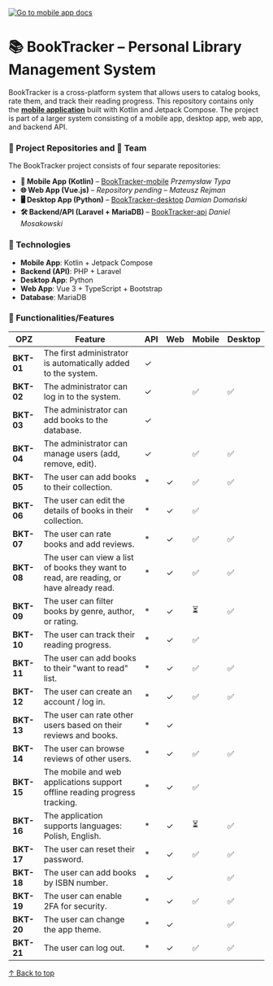<!-- back to top -->
<a name="readme-top"></a>

[![Go to mobile app docs](https://img.shields.io/badge/→_BookTracker_Mobile_Documentation-green?style=for-the-badge)](README.md)


# 📚 BookTracker – Personal Library Management System  

BookTracker is a cross-platform system that allows users to catalog books, rate them, and track their reading progress. 
This repository contains only the [**mobile application**](README-mobile.md) built with Kotlin and Jetpack Compose. The project is part of a larger system consisting of a mobile app, desktop app, web app, and backend API.

### 📂 Project Repositories and 👥 Team

The BookTracker project consists of four separate repositories:

- **📱 Mobile App (Kotlin)** – [BookTracker-mobile](https://github.com/PrzemekTypa/BookTracker-mobile) *Przemysław Typa*
- **🌐 Web App (Vue.js)** – *Repository pending* – *Mateusz Rejman*
- **🖥️ Desktop App (Python)** – [BookTracker-desktop](https://github.com/fvalz/BookTracker-Deskop) *Damian Domański*
- **🛠️ Backend/API (Laravel + MariaDB)** – [BookTracker-api](https://github.com/danielmosakowski/BookTracker-api)  *Daniel Mosakowski*

### 📌 Technologies
- **Mobile App**: Kotlin + Jetpack Compose 
- **Backend (API)**: PHP + Laravel 
- **Desktop App**: Python  
- **Web App**: Vue 3 + TypeScript + Bootstrap  
- **Database**: MariaDB  

### 📄 Functionalities/Features
| OPZ  | Feature | API | Web | Mobile | Desktop |
|------|---------|-----|-----|--------|---------|
| **BKT-01** | The first administrator is automatically added to the system. | ✓ | | | |
| **BKT-02** | The administrator can log in to the system. | ✓ | |✅| ✅|
| **BKT-03** | The administrator can add books to the database. | ✓ | |||
| **BKT-04** | The administrator can manage users (add, remove, edit). | ✓ | |✅|✅|
| **BKT-05** | The user can add books to their collection. | * | ✓ |✅|✅|
| **BKT-06** | The user can edit the details of books in their collection. | * | ✓ | ✅ | |
| **BKT-07** | The user can rate books and add reviews. | * | ✓ |✅|✅|
| **BKT-08** | The user can view a list of books they want to read, are reading, or have already read. | * | ✓ | ✅ |✅ |
| **BKT-09** | The user can filter books by genre, author, or rating. | * | ✓ | ⏳ |✅ |
| **BKT-10** | The user can track their reading progress. | * | ✓ | ✅ | |
| **BKT-11** | The user can add books to their "want to read" list. | * | ✓ | ✅ |✅ |
| **BKT-12** | The user can create an account / log in. | * | ✓ |✅| ✅|
| **BKT-13** | The user can rate other users based on their reviews and books. | * | ✓ | | |
| **BKT-14** | The user can browse reviews of other users. | * | ✓ |✅|✅|
| **BKT-15** | The mobile and web applications support offline reading progress tracking. | * | ✓ | ✅ | |
| **BKT-16** | The application supports languages: Polish, English. | * | ✓ | ⏳ | ✅ |
| **BKT-17** | The user can reset their password. | * | ✓ | ✅ |✅ |
| **BKT-18** | The user can add books by ISBN number. | * | ✓ ||✅|
| **BKT-19** | The user can enable 2FA for security. | * | ✓ |✅|✅|
| **BKT-20** | The user can change the app theme. | * | ✓ |  |✅ |
| **BKT-21** | The user can log out. | * | ✓ | ✅ |✅ |



[↑ Back to top](#readme-top)
